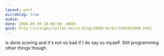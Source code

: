```yaml
---
layout: post
microblog: true
audio: 
date: 2008-09-30 18:00:00 -0600
guid: http://craigmcclellan.micro.blog/2008/10/01/t941552900.html
---
```

is done scoring and it's not so bad if I do say so myself.  Still programming other things though.
